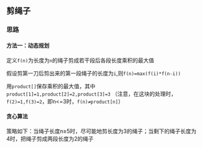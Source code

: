 ## 剪绳子

### 思路

#### 方法一：动态规划

定义`f(n)`为长度为`n`的绳子剪成若干段后各段长度乘积的最大值

假设剪第一刀后剪出来的第一段绳子的长度为`i`,则`f(n)=max(f(i)*f(n-i))`

用`product[]`保存乘积的最大值，其中`product[1]=1,product[2]=2,product[3]=3` （注意，在这块的处理时，`f(2)=1,f(3)=2`，即n<=3时，`f(n)≠product[n]`）

#### 贪心算法

策略如下：当绳子长度n≥5时，尽可能地剪长度为3的绳子；当剩下的绳子长度为4时，把绳子剪成两段长度为2的绳子

